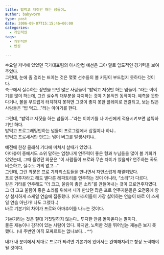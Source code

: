 ```yaml
---
title: 밥먹고 저짓만 하는 넘들이…
author: babyworm
type: post
date: 2006-09-07T15:15:46+00:00
categories:
  - 개인적인
tags:
  - 개인적인
  - 반성

---
```

수요일 저녁에 있었던 국가대표팀의 아시안컵 예선은 그야 말로 압도적인 경기력을 보여주었다.  
그런데, 눈에 좀 걸리는 뜨이는 것은 몇몇 선수들의 볼 키핑이 부드럽지 못하다는 것이다.  
축구에서 실수하는 장면을 보면 많은 사람들이 &#8220;밥먹고 저짓만 하는 넘들이..&#8221;라는 이야기를 많이 하는데, 그런 실수의 대부분을 차지하는 것이 기본적인 동작이다. 예측을 못한다거나, 볼을 부드럽게 터치하지 못하면 그것이 좋지 못한 플레이로 연결되고, 보는 많은 사람들은 &#8220;밥 먹고&#8230;&#8221;라는 이야기를 한다.

그런데, &#8220;밥먹고 저짓을 하는 넘들이&#8230;&#8221;라는 이야기를 나 자신에게 적용시켜보면 섬뜩하기만 하다.  
밥먹고 프로그래밍만하는 넘들이 프로그램에서 삽질이나 하냐..  
밥먹고 프로세서만 만드는 넘이 버그를 발생시키냐..

예전에 한창 클래식 기타에 미쳐서 살때가 있었다.  
아마츄어 중에서도 소위 말하는 엄청나게 연주력이 좋은 형과 누님들을 많이 볼 기회가 있었는데, 그때 들었던 의문은 &#8220;이 사람들이 프로와 무슨 차이가 있을까? 연주하는 곡도 비슷하고, 실수도 거의 없고&#8230;&#8221;  
그런데, 그런 의문은 프로 기타리스트들을 만나면서 자연스럽게 해결되었다.  
프로 연주자라고 해도 별다른 레파토리를 연주하는 것이 아니라, &#8220;소리&#8221;가 다르다.  
같은 기타를 연주해도 &#8220;더 크고, 울림이 좋은 소리&#8221;를 만들어내는 것이 프로연주자였다.  
그 더 크고 울림이 좋은 소리를 위해서 내가 만났던 많은 프로 연주자분들은 오전중에 항상 철저하게 스케일 연습에 집중했다. (아마추어들이 가장 싫어하는 연습이 바로 이 스케일 연습 아닌가! 나도 그랬다..)  
바로 기본기의 차이가 프로와 아마추어를 나누는 것이다.

기본기라는 것은 절대 거짓말하지 않는다.. 투자한 만큼 돌아온다는 말이다.  
물론 재능이나 감각이 있는 사람이 있다. 하지만, 노력한 것을 뛰어넘는 재능은 보지 못했다.. (내 주변엔 아직 모짜르트는 없나보다&#8230; ^^)

내가 내 분야에서 제대로 프로가 되려면 기본기에 있어서는 완벽해지려고 항상 노력해야 될 것이다.
